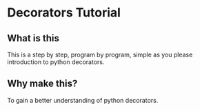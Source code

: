 # Decorators Tutorial 

## What is this

This is a step by step, program by program, simple as you please introduction to python decorators.

## Why make this? 

To gain a better understanding of python decorators.

